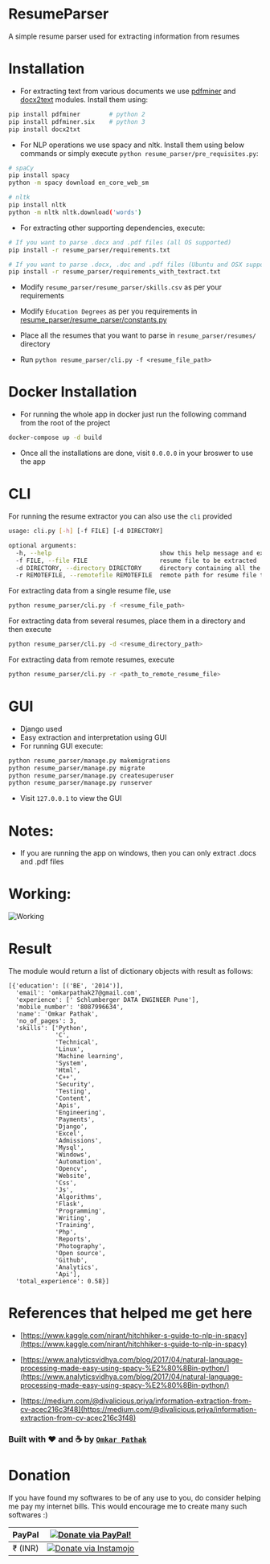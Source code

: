 # ResumeParser
A simple resume parser used for extracting information from resumes

# Installation

- For extracting text from various documents we use [pdfminer](https://github.com/euske/pdfminer) and [docx2text](https://github.com/ankushshah89/python-docx2txt) modules. Install them using:

```bash
pip install pdfminer        # python 2
pip install pdfminer.six    # python 3
pip install docx2txt
```

- For NLP operations we use spacy and nltk. Install them using below commands or simply execute `python resume_parser/pre_requisites.py`:

```bash
# spaCy
pip install spacy
python -m spacy download en_core_web_sm

# nltk
pip install nltk
python -m nltk nltk.download('words')
```

- For extracting other supporting dependencies, execute:

```bash
# If you want to parse .docx and .pdf files (all OS supported)
pip install -r resume_parser/requirements.txt

# If you want to parse .docx, .doc and .pdf files (Ubuntu and OSX supported)
pip install -r resume_parser/requirements_with_textract.txt
```

- Modify `resume_parser/resume_parser/skills.csv` as per your requirements

- Modify `Education Degrees` as per you requirements in [resume_parser/resume_parser/constants.py](https://github.com/OmkarPathak/ResumeParser/blob/master/constants.py)

- Place all the resumes that you want to parse in `resume_parser/resumes/` directory

- Run `python resume_parser/cli.py -f <resume_file_path>`

# Docker Installation

- For running the whole app in docker just run the following command from the root of the project

```bash
docker-compose up -d build
```

- Once all the installations are done, visit `0.0.0.0` in your broswer to use the app

# CLI

For running the resume extractor you can also use the `cli` provided

```bash
usage: cli.py [-h] [-f FILE] [-d DIRECTORY]

optional arguments:
  -h, --help                              show this help message and exit
  -f FILE, --file FILE                    resume file to be extracted
  -d DIRECTORY, --directory DIRECTORY     directory containing all the resumes to be extracted
  -r REMOTEFILE, --remotefile REMOTEFILE  remote path for resume file to be extracted
```

For extracting data from a single resume file, use

```bash
python resume_parser/cli.py -f <resume_file_path>
```

For extracting data from several resumes, place them in a directory and then execute

```bash
python resume_parser/cli.py -d <resume_directory_path>
```

For extracting data from remote resumes, execute

```bash
python resume_parser/cli.py -r <path_to_remote_resume_file>
```

# GUI

- Django used
- Easy extraction and interpretation using GUI
- For running GUI execute:

```bash
python resume_parser/manage.py makemigrations
python resume_parser/manage.py migrate
python resume_parser/manage.py createsuperuser
python resume_parser/manage.py runserver
```

- Visit `127.0.0.1` to view the GUI

# Notes:

- If you are running the app on windows, then you can only extract .docs and .pdf files

# Working:

![Working](results/resume_parser_result.png)

# Result

The module would return a list of dictionary objects with result as follows:

```
[{'education': [('BE', '2014')],
  'email': 'omkarpathak27@gmail.com',
  'experience': [' Schlumberger DATA ENGINEER Pune'],
  'mobile_number': '8087996634',
  'name': 'Omkar Pathak',
  'no_of_pages': 3,
  'skills': ['Python',
             'C',
             'Technical',
             'Linux',
             'Machine learning',
             'System',
             'Html',
             'C++',
             'Security',
             'Testing',
             'Content',
             'Apis',
             'Engineering',
             'Payments',
             'Django',
             'Excel',
             'Admissions',
             'Mysql',
             'Windows',
             'Automation',
             'Opencv',
             'Website',
             'Css',
             'Js',
             'Algorithms',
             'Flask',
             'Programming',
             'Writing',
             'Training',
             'Php',
             'Reports',
             'Photography',
             'Open source',
             'Github',
             'Analytics',
             'Api'],
  'total_experience': 0.58}]
```

# References that helped me get here

- [https://www.kaggle.com/nirant/hitchhiker-s-guide-to-nlp-in-spacy](https://www.kaggle.com/nirant/hitchhiker-s-guide-to-nlp-in-spacy)

- [https://www.analyticsvidhya.com/blog/2017/04/natural-language-processing-made-easy-using-spacy-%E2%80%8Bin-python/](https://www.analyticsvidhya.com/blog/2017/04/natural-language-processing-made-easy-using-spacy-%E2%80%8Bin-python/)

- [https://medium.com/@divalicious.priya/information-extraction-from-cv-acec216c3f48](https://medium.com/@divalicious.priya/information-extraction-from-cv-acec216c3f48)

### Built with ♥ and :coffee: by [`Omkar Pathak`](http://www.omkarpathak.in/)

# Donation

If you have found my softwares to be of any use to you, do consider helping me pay my internet bills. This would encourage me to create many such softwares :)

| PayPal | <a href="https://paypal.me/omkarpathak27" target="_blank"><img src="https://www.paypalobjects.com/webstatic/mktg/logo/AM_mc_vs_dc_ae.jpg" alt="Donate via PayPal!" title="Donate via PayPal!" /></a> |
|:-------------------------------------------:|:-------------------------------------------------------------:|
| ₹ (INR)  | <a href="https://www.instamojo.com/@omkarpathak/" target="_blank"><img src="https://www.soldermall.com/images/pic-online-payment.jpg" alt="Donate via Instamojo" title="Donate via instamojo" /></a> |

